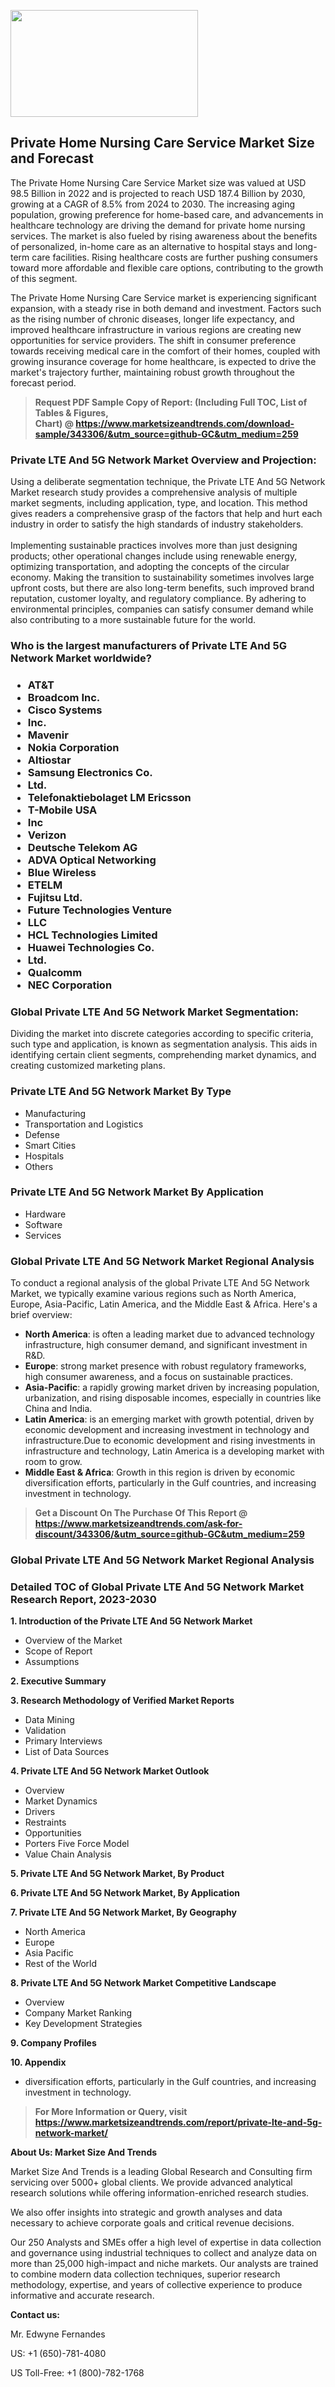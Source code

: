 <p><img class="alignnone size-medium wp-image-20088" src="https://ffe5etoiles.com/wp-content/uploads/2024/12/MST1-300x171.png" alt="" width="300" height="171" /></p><h2>Private Home Nursing Care Service Market Size and Forecast</h2><p>The Private Home Nursing Care Service Market size was valued at USD 98.5 Billion in 2022 and is projected to reach USD 187.4 Billion by 2030, growing at a CAGR of 8.5% from 2024 to 2030. The increasing aging population, growing preference for home-based care, and advancements in healthcare technology are driving the demand for private home nursing services. The market is also fueled by rising awareness about the benefits of personalized, in-home care as an alternative to hospital stays and long-term care facilities. Rising healthcare costs are further pushing consumers toward more affordable and flexible care options, contributing to the growth of this segment.</p><p>The Private Home Nursing Care Service market is experiencing significant expansion, with a steady rise in both demand and investment. Factors such as the rising number of chronic diseases, longer life expectancy, and improved healthcare infrastructure in various regions are creating new opportunities for service providers. The shift in consumer preference towards receiving medical care in the comfort of their homes, coupled with growing insurance coverage for home healthcare, is expected to drive the market's trajectory further, maintaining robust growth throughout the forecast period.</p></p><blockquote id="" class=""><strong>Request PDF Sample Copy of Report: (Including Full TOC, List of Tables &amp; Figures, Chart)&nbsp;@&nbsp;<strong><a href="https://www.marketsizeandtrends.com/download-sample/343306/&utm_source=github-GC&utm_medium=259" target="_blank">https://www.marketsizeandtrends.com/download-sample/343306/&utm_source=github-GC&utm_medium=259</a></strong></strong></blockquote><h3 id="" class="">Private LTE And 5G Network Market&nbsp;Overview and Projection:</h3><p id="" class="">Using a deliberate segmentation technique, the Private LTE And 5G Network Market research study provides a comprehensive analysis of multiple market segments, including application, type, and location. This method gives readers a comprehensive grasp of the factors that help and hurt each industry in order to satisfy the high standards of industry stakeholders. <br /> <br />Implementing sustainable practices involves more than just designing products; other operational changes include using renewable energy, optimizing transportation, and adopting the concepts of the circular economy. Making the transition to sustainability sometimes involves large upfront costs, but there are also long-term benefits, such improved brand reputation, customer loyalty, and regulatory compliance. By adhering to environmental principles, companies can satisfy consumer demand while also contributing to a more sustainable future for the world.</p><h3 id="" class="">Who is the largest manufacturers of&nbsp;Private LTE And 5G Network Market worldwide?</h3><h3 class=""><p><ul><li>AT&T </li><li> Broadcom Inc. </li><li> Cisco Systems </li><li> Inc. </li><li> Mavenir </li><li> Nokia Corporation </li><li> Altiostar </li><li> Samsung Electronics Co. </li><li> Ltd. </li><li> Telefonaktiebolaget LM Ericsson </li><li> T-Mobile USA </li><li> Inc </li><li> Verizon </li><li> Deutsche Telekom AG </li><li> ADVA Optical Networking </li><li> Blue Wireless </li><li> ETELM </li><li> Fujitsu Ltd. </li><li> Future Technologies Venture </li><li> LLC </li><li> HCL Technologies Limited </li><li> Huawei Technologies Co. </li><li> Ltd. </li><li> Qualcomm </li><li> NEC Corporation</li></ul></p></h3><h3 id="" class="">Global&nbsp;Private LTE And 5G Network Market Segmentation:</h3><p id="" class="">Dividing the market into discrete categories according to specific criteria, such type and application, is known as segmentation analysis. This aids in identifying certain client segments, comprehending market dynamics, and creating customized marketing plans.</p><h3 id="" class="">Private LTE And 5G Network Market&nbsp;By Type</h3><p><p><ul><li>Manufacturing</li><li> Transportation and Logistics</li><li> Defense</li><li> Smart Cities</li><li> Hospitals</li><li> Others</p></li></ul></p></p><h3 id="" class="">Private LTE And 5G Network Market&nbsp;By Application</h3><p class=""><p><ul><li>Hardware</li><li> Software</li><li> Services</li></ul></p></p><h3 id="" class="">Global Private LTE And 5G Network Market Regional Analysis</h3><p id="" class="">To conduct a regional analysis of the global Private LTE And 5G Network Market, we typically examine various regions such as North America, Europe, Asia-Pacific, Latin America, and the Middle East &amp; Africa. Here's a brief overview:</p><ul><li><strong>North America</strong>: is often a leading market due to advanced technology infrastructure, high consumer demand, and significant investment in R&amp;D.</li><li><strong>Europe</strong>: strong market presence with robust regulatory frameworks, high consumer awareness, and a focus on sustainable practices.</li><li><strong>Asia-Pacific</strong>: a rapidly growing market driven by increasing population, urbanization, and rising disposable incomes, especially in countries like China and India.</li><li><strong>Latin America</strong>: is an emerging market with growth potential, driven by economic development and increasing investment in technology and infrastructure.Due to economic development and rising investments in infrastructure and technology, Latin America is a developing market with room to grow.</li><li><strong>Middle East &amp; Africa</strong>: Growth in this region is driven by economic diversification efforts, particularly in the Gulf countries, and increasing investment in technology.</li></ul><blockquote id="" class=""><strong>Get a Discount On The Purchase Of This Report @ <strong><a href="https://www.marketsizeandtrends.com/ask-for-discount/343306/&utm_source=github-GC&utm_medium=259" target="_blank">https://www.marketsizeandtrends.com/ask-for-discount/343306/&utm_source=github-GC&utm_medium=259</a></strong></strong></blockquote><h3 id="" class="">Global Private LTE And 5G Network Market Regional Analysis</h3><h3 id="" class="">Detailed TOC of Global Private LTE And 5G Network Market Research Report, 2023-2030</h3><p id="" class=""><strong>1. Introduction of the Private LTE And 5G Network Market</strong></p><ul><li>Overview of the Market</li><li>Scope of Report</li><li>Assumptions</li></ul><p id="" class=""><strong>2. Executive Summary</strong></p><p id="" class=""><strong>3. Research Methodology of Verified Market Reports</strong></p><ul><li>Data Mining</li><li>Validation</li><li>Primary Interviews</li><li>List of Data Sources</li></ul><p id="" class=""><strong>4. Private LTE And 5G Network Market Outlook</strong></p><ul><li>Overview</li><li>Market Dynamics</li><li>Drivers</li><li>Restraints</li><li>Opportunities</li><li>Porters Five Force Model</li><li>Value Chain Analysis</li></ul><p id="" class=""><strong>5. Private LTE And 5G Network Market, By Product</strong></p><p id="" class=""><strong>6. Private LTE And 5G Network Market, By Application</strong></p><p id="" class=""><strong>7. Private LTE And 5G Network Market, By Geography</strong></p><ul><li>North America</li><li>Europe</li><li>Asia Pacific</li><li>Rest of the World</li></ul><p id="" class=""><strong>8. Private LTE And 5G Network Market Competitive Landscape</strong></p><ul><li>Overview</li><li>Company Market Ranking</li><li>Key Development Strategies</li></ul><p id="" class=""><strong>9. Company Profiles</strong></p><p id="" class=""><strong>10. Appendix</strong></p><ul><li>diversification efforts, particularly in the Gulf countries, and increasing investment in technology.</li></ul><blockquote id="" class=""><strong>For More Information or Query, visit <strong><strong><a href="https://www.marketsizeandtrends.com/report/private-lte-and-5g-network-market/" target="_blank">https://www.marketsizeandtrends.com/report/private-lte-and-5g-network-market/</a></strong></strong></strong></blockquote><p id="" class=""><strong>About Us: Market Size And Trends</strong></p><p id="" class="">Market Size And Trends is a leading Global Research and Consulting firm servicing over 5000+ global clients. We provide advanced analytical research solutions while offering information-enriched research studies.</p><p id="" class="">We also offer insights into strategic and growth analyses and data necessary to achieve corporate goals and critical revenue decisions.</p><p id="" class="">Our 250 Analysts and SMEs offer a high level of expertise in data collection and governance using industrial techniques to collect and analyze data on more than 25,000 high-impact and niche markets. Our analysts are trained to combine modern data collection techniques, superior research methodology, expertise, and years of collective experience to produce informative and accurate research.</p><p id="" class=""><strong>Contact us:</strong></p><p id="" class="">Mr. Edwyne Fernandes</p><p id="" class="">US: +1 (650)-781-4080</p><p id="" class="">US Toll-Free: +1 (800)-782-1768</p>
